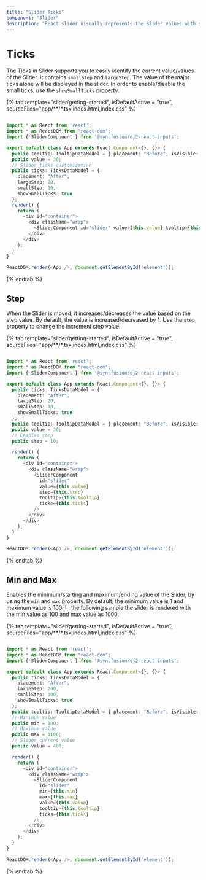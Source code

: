 ```yaml
---
title: "Slider Ticks"
component: "Slider"
description: "React slider visually represents the slider values with small and large ticks placed before, after, or both, of the slider bar."
---
```


# Ticks

The Ticks in Slider supports you to easily identify the current value/values of the Slider. It contains
`smallStep` and `largeStep`. The value of the major ticks alone
will be displayed in the slider. In order to enable/disable the small ticks, use the `showSmallTicks` property.

{% tab template="slider/getting-started", isDefaultActive = "true", sourceFiles="app/**/*.tsx,index.html,index.css" %}

```typescript

import * as React from 'react';
import * as ReactDOM from "react-dom";
import { SliderComponent } from '@syncfusion/ej2-react-inputs';

export default class App extends React.Component<{}, {}> {
  public tooltip: TooltipDataModel = { placement: "Before", isVisible: true, showOn: "Always" };
  public value = 30;
  // Slider ticks customization
  public ticks: TicksDataModel = {
    placement: "After",
    largeStep: 20,
    smallStep: 10,
    showSmallTicks: true
  };
  render() {
    return (
      <div id="container">
        <div className="wrap">
          <SliderComponent id="slider" value={this.value} tooltip={this.tooltip} ticks={this.ticks} />
        </div>
      </div>
    );
  }
}

ReactDOM.render(<App />, document.getElementById('element'));
```

{% endtab %}

## Step

When the Slider is moved, it increases/decreases the value
based on the step value. By default, the value is increased/decreased by 1. Use the `step` property to change the increment step value.

{% tab template="slider/getting-started", isDefaultActive = "true", sourceFiles="app/**/*.tsx,index.html,index.css" %}

```typescript

import * as React from 'react';
import * as ReactDOM from "react-dom";
import { SliderComponent } from '@syncfusion/ej2-react-inputs';

export default class App extends React.Component<{}, {}> {
  public ticks: TicksDataModel = {
    placement: "After",
    largeStep: 20,
    smallStep: 10,
    showSmallTicks: true
  };
  public tooltip: TooltipDataModel = { placement: "Before", isVisible: true, showOn: "Always" };
  public value = 30;
  // Enables step
  public step = 10;

  render() {
    return (
      <div id="container">
        <div className="wrap">
          <SliderComponent
            id="slider"
            value={this.value}
            step={this.step}
            tooltip={this.tooltip}
            ticks={this.ticks}
          />
        </div>
      </div>
    );
  }
}

ReactDOM.render(<App />, document.getElementById('element'));
```

{% endtab %}

## Min and Max

Enables the minimum/starting and maximum/ending value of the Slider, by using the `min` and `max`
property. By default, the minimum value is 1 and maximum value is 100. In the following sample the slider is
rendered with the min value as 100 and max value as 1000.

{% tab template="slider/getting-started", isDefaultActive = "true", sourceFiles="app/**/*.tsx,index.html,index.css" %}

```typescript

import * as React from 'react';
import * as ReactDOM from "react-dom";
import { SliderComponent } from '@syncfusion/ej2-react-inputs';

export default class App extends React.Component<{}, {}> {
  public ticks: TicksDataModel = {
    placement: "After",
    largeStep: 200,
    smallStep: 100,
    showSmallTicks: true
  };
  public tooltip: TooltipDataModel = { placement: "Before", isVisible: true, showOn: "Always" };
  // Minimum value
  public min = 100;
  // Maximum value
  public max = 1100;
  // Slider current value
  public value = 400;

  render() {
    return (
      <div id="container">
        <div className="wrap">
          <SliderComponent
            id="slider"
            min={this.min}
            max={this.max}
            value={this.value}
            tooltip={this.tooltip}
            ticks={this.ticks}
          />
        </div>
      </div>
    );
  }
}

ReactDOM.render(<App />, document.getElementById('element'));
```

{% endtab %}
